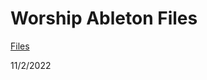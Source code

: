 # Worship Ableton Files

[Files](https://drive.google.com/drive/folders/1jJN-qyA5rMhLA7nEroSKO5HGmZpZfD81?usp=sharing)

11/2/2022
